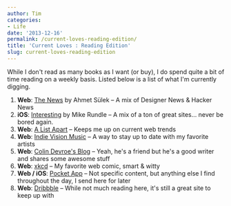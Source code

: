 ```yaml
---
author: Tim
categories:
- Life
date: '2013-12-16'
permalink: /current-loves-reading-edition/
title: 'Current Loves : Reading Edition'
slug: current-loves-reading-edition
---
```


While I don't read as many books as I want (or buy), I do spend quite a bit of time reading on a weekly basis. Listed below is a list of what I'm currently digging. </p> 

  1. **Web**: <a href="http://thenews.im" target="_blank">The News</a> by Ahmet Sülek &#8211; A mix of Designer News & Hacker News
  2. **iOS**: <a href="https://itunes.apple.com/us/app/interesting-for-iphone/id586848801" target="_blank">Interesting</a> by Mike Rundle &#8211; A mix of a ton of great sites&#8230; never be bored again. 
  3. **Web**: <a href="http://alistapart.com/" target="_blank">A List Apart</a> &#8211; Keeps me up on current web trends
  4. **Web**: <a href="http://www.indievisionmusic.com/" target="_blank">Indie Vision Music</a> &#8211; A way to stay up to date with my favorite artists
  5. **Web**: <a href="http://colin.getbarley.com/" target="_blank">Colin Devroe's Blog</a> &#8211; Yeah, he's a friend but he's a good writer and shares some awesome stuff
  6. **Web**: <a href="http://xkcd.com/" target="_blank">xkcd</a> &#8211; My favorite web comic, smart & witty
  7. **Web / iOS**: <a href="http://getpocket.com/" target="_blank">Pocket App</a> &#8211; Not specific content, but anything else I find throughout the day, I send here for later
  8. **Web**: <a href="http://dribbble.com/" target="_blank">Dribbble</a> &#8211; While not much reading here, it's still a great site to keep up with
 